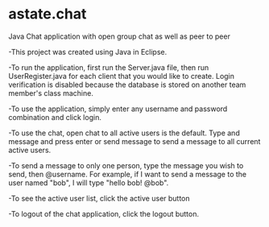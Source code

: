 # astate.chat
Java Chat application with open group chat as well as peer to peer

-This project was created using Java in Eclipse.  

-To run the application, first run the Server.java file, 
  then run UserRegister.java for each client that you would like to create.
  Login verification is disabled because the database is stored on another 
  team member's class machine.
  
-To use the application, simply enter any username and password combination and click login.
  
-To use the chat, open chat to all active users is the default.  Type and message and press enter or send message
    to send a message to all current active users.
    
-To send a message to only one person, type the message you wish to send, then @username.
  For example, if I want to send a message to the user named "bob", 
  I will type "hello bob! @bob".
  
-To see the active user list, click the active user button

-To logout of the chat application, click the logout button.
